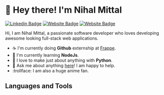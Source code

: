 # :wave: Hey there! I'm Nihal Mittal

<img align="right" alt="" src="https://media.tenor.com/images/488ee06b6af0a3b892a88fd57f0a1f6e/tenor.gif" />

[![Linkedin Badge](https://img.shields.io/badge/LinkedIn-0077B5?flat-square&logo=linkedin&logoColor=white)](https://www.linkedin.com/in/nihal-mittal-8a6230183/)
[![Website Badge](https://img.shields.io/badge/Website-3b5998?style=flat-square&logo=google-chrome&logoColor=white)](https://www.nihalmittal.me/)
[![Website Badge](https://img.shields.io/badge/Codingabs-381696?style=flat-square&logo=blogger&logoColor=white)](https://codingabs.com/)

Hi, I am Nihal Mittal, a passionate software developer who loves developing awesome looking full-stack web applications.

- :coffee: I'm currently doing **Github** externship at [Frappe](https://frappe.io/).
- :bicyclist: I'm currently learning **NodeJs**.
- :snake: I love to make just about anything with **Python**.
- :speech_balloon: Ask me about anything [here](https://www.linkedin.com/in/nihal-mittal-8a6230183/)! I am happy to help.
- :trollface: I am also a huge anime fan.

## Languages and Tools
